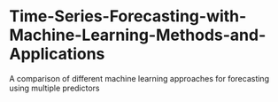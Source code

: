 # Time-Series-Forecasting-with-Machine-Learning-Methods-and-Applications
A comparison of different machine learning approaches for forecasting using multiple predictors
